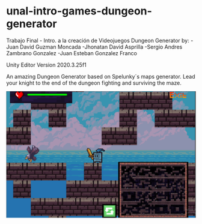 # unal-intro-games-dungeon-generator
Trabajo Final - Intro. a la creación de Videojuegos
Dungeon Generator by:
  -Juan David Guzman Moncada
  -Jhonatan David Asprilla
  -Sergio Andres Zambrano Gonzalez
  -Juan Esteban Gonzalez Franco
  
  Unity Editor Version 2020.3.25f1
  
  An amazing Dungeon Generator based on Spelunky´s maps generator. Lead your knight to the end of the dungeon fighting and surviving the maze.
  
  
  ![Dungeon Generator!](./DG.PNG "Dungeon Generator")
